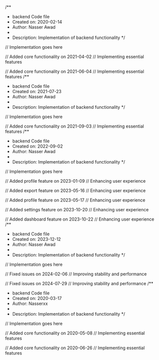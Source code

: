 /**
 * backend Code file
 * Created on: 2020-02-14
 * Author: Nasser Awad
 *
 * Description: Implementation of backend functionality
 */
 
// Implementation goes here


// Added core functionality on 2021-04-02
// Implementing essential features

// Added core functionality on 2021-06-04
// Implementing essential features
/**
 * backend Code file
 * Created on: 2021-07-23
 * Author: Nasser Awad
 *
 * Description: Implementation of backend functionality
 */
 
// Implementation goes here


// Added core functionality on 2021-09-03
// Implementing essential features
/**
 * backend Code file
 * Created on: 2022-09-02
 * Author: Nasser Awad
 *
 * Description: Implementation of backend functionality
 */
 
// Implementation goes here


// Added profile feature on 2023-01-09
// Enhancing user experience

// Added export feature on 2023-05-16
// Enhancing user experience

// Added profile feature on 2023-05-17
// Enhancing user experience

// Added settings feature on 2023-10-20
// Enhancing user experience

// Added dashboard feature on 2023-10-22
// Enhancing user experience
/**
 * backend Code file
 * Created on: 2023-12-12
 * Author: Nasser Awad
 *
 * Description: Implementation of backend functionality
 */
 
// Implementation goes here


// Fixed issues on 2024-02-06
// Improving stability and performance

// Fixed issues on 2024-07-29
// Improving stability and performance
/**
 * backend Code file
 * Created on: 2020-03-17
 * Author: Nasserxx
 *
 * Description: Implementation of backend functionality
 */
 
// Implementation goes here


// Added core functionality on 2020-05-08
// Implementing essential features

// Added core functionality on 2020-06-26
// Implementing essential features
